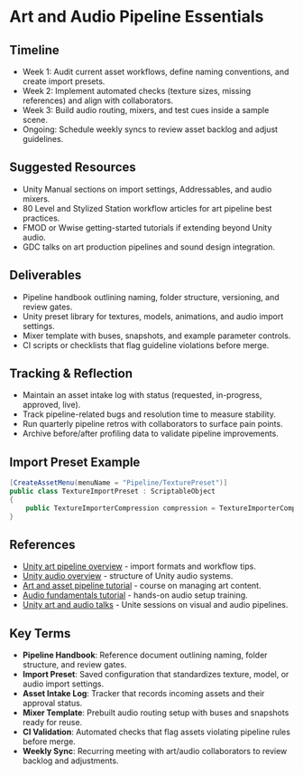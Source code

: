 # Art and Audio Pipeline Essentials

## Timeline
- Week 1: Audit current asset workflows, define naming conventions, and create import presets.
- Week 2: Implement automated checks (texture sizes, missing references) and align with collaborators.
- Week 3: Build audio routing, mixers, and test cues inside a sample scene.
- Ongoing: Schedule weekly syncs to review asset backlog and adjust guidelines.

## Suggested Resources
- Unity Manual sections on import settings, Addressables, and audio mixers.
- 80 Level and Stylized Station workflow articles for art pipeline best practices.
- FMOD or Wwise getting-started tutorials if extending beyond Unity audio.
- GDC talks on art production pipelines and sound design integration.

## Deliverables
- Pipeline handbook outlining naming, folder structure, versioning, and review gates.
- Unity preset library for textures, models, animations, and audio import settings.
- Mixer template with buses, snapshots, and example parameter controls.
- CI scripts or checklists that flag guideline violations before merge.

## Tracking & Reflection
- Maintain an asset intake log with status (requested, in-progress, approved, live).
- Track pipeline-related bugs and resolution time to measure stability.
- Run quarterly pipeline retros with collaborators to surface pain points.
- Archive before/after profiling data to validate pipeline improvements.

## Import Preset Example
```csharp
[CreateAssetMenu(menuName = "Pipeline/TexturePreset")]
public class TextureImportPreset : ScriptableObject
{
    public TextureImporterCompression compression = TextureImporterCompression.Uncompressed;
}
```






## References
- [Unity art pipeline overview](https://docs.unity3d.com/Manual/3D-formats.html) - import formats and workflow tips.
- [Unity audio overview](https://docs.unity3d.com/Manual/Audio.html) - structure of Unity audio systems.
- [Art and asset pipeline tutorial](https://learn.unity.com/tutorial/art-and-asset-pipeline) - course on managing art content.
- [Audio fundamentals tutorial](https://learn.unity.com/tutorial/audio-fundamentals) - hands-on audio setup training.
- [Unity art and audio talks](https://www.youtube.com/playlist?list=PLX2vGYjWbI0R5W0EXUX-uLLq5yRvCN-4c) - Unite sessions on visual and audio pipelines.
## Key Terms
- **Pipeline Handbook**: Reference document outlining naming, folder structure, and review gates.
- **Import Preset**: Saved configuration that standardizes texture, model, or audio import settings.
- **Asset Intake Log**: Tracker that records incoming assets and their approval status.
- **Mixer Template**: Prebuilt audio routing setup with buses and snapshots ready for reuse.
- **CI Validation**: Automated checks that flag assets violating pipeline rules before merge.
- **Weekly Sync**: Recurring meeting with art/audio collaborators to review backlog and adjustments.
